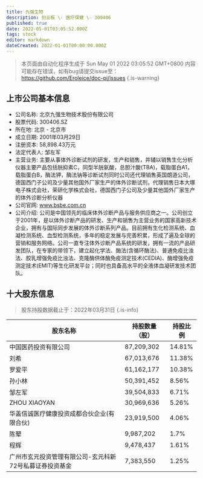 ```yaml
---
title: 九强生物
description: 创业板 \- 医疗保健 \- 300406
published: true
date: 2022-05-01T03:05:52.000Z
tags: stock
editor: markdown
dateCreated: 2022-01-01T00:00:00.000Z
---
```


> 本页面由自动化程序生成于 Sun May 01 2022 03:05:52 GMT+0800
> 内容可能存在错误，如有bug请提交issue至：https://github.com/Eroleice/doc-pi/issues
{.is-warning}

## 上市公司基本信息
- 公司名称: 北京九强生物技术股份有限公司
- 股票代码: 300406.SZ
- 所在地: 北京 - 北京市
- 成立日期: 2001年03月29日
- 注册资本: 58,898.43万元
- 法定代表人: 邹左军
- 主营业务: 主要从事体外诊断试剂的研发，生产和销售，并辅以销售生化分析仪器主要产品包括胱抑素C，同型半胱氨酸，总胆汁酸(TBA)，载脂蛋白A1，载脂蛋白B，酶法钾，酶法钠等诊断试剂同时公司还代理销售英国朗道公司，德国西门子公司及少量其他国外厂家生产的体外诊断试剂，代理销售日本大塚电子株式会社，荣研化学株式会社，德国西门子公司及少量其他国外厂家生产的体外诊断分析仪器
- 公司官网: www.bsbe.com.cn
- 公司介绍: 公司是中国领先的临床体外诊断产品与服务供应商之一。公司创立于2001年，是以体外诊断产品的研发、生产和销售为主营业务的国家高新技术企业，拥有与国际同步发展的体外诊断系列产品。目前拥有生化检测系统、血凝检测系统、血型检测系统，多年的稳定发展与完善积累，形成了遍及全球的营销和服务网络。公司一直专注体外诊断产品系统的研发，拥有一流的产品研发团队，在专家的带领下，建立起化学法、酶法(含循环酶法)、普通免疫比浊法、胶乳增强免疫比浊法、克隆酶供体酶免疫测定技术(CEDIA)、酶增强免疫测定技术(EMIT)等生化研发平台；同时也具备高水平的全液体血凝研发技术团队。


## 十大股东信息
> 股东持股数据截止于：2022年03月31日
{.is-info}

| 股东名称 | 持股数量（股） | 持股比例 |
| --- | --- | --- |
| 中国医药投资有限公司 | 87,209,302 | 14.81% |
| 刘希 | 67,013,676 | 11.38% |
| 罗爱平 | 61,162,177 | 10.38% |
| 孙小林 | 50,391,452 | 8.56% |
| 邹左军 | 39,504,833 | 6.71% |
| ZHOU XIAOYAN | 30,969,636 | 5.26% |
| 华盖信诚医疗健康投资成都合伙企业(有限合伙) | 23,919,500 | 4.06% |
| 陈翚 | 9,987,202 | 1.7% |
| 程辉 | 9,478,437 | 1.61% |
| 广州市玄元投资管理有限公司-玄元科新72号私募证券投资基金 | 7,383,550 | 1.25% |




